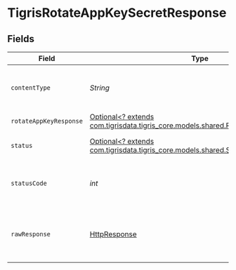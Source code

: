 # TigrisRotateAppKeySecretResponse


## Fields

| Field                                                                                                                            | Type                                                                                                                             | Required                                                                                                                         | Description                                                                                                                      |
| -------------------------------------------------------------------------------------------------------------------------------- | -------------------------------------------------------------------------------------------------------------------------------- | -------------------------------------------------------------------------------------------------------------------------------- | -------------------------------------------------------------------------------------------------------------------------------- |
| `contentType`                                                                                                                    | *String*                                                                                                                         | :heavy_check_mark:                                                                                                               | HTTP response content type for this operation                                                                                    |
| `rotateAppKeyResponse`                                                                                                           | [Optional<? extends com.tigrisdata.tigris_core.models.shared.RotateAppKeyResponse>](../../models/shared/RotateAppKeyResponse.md) | :heavy_minus_sign:                                                                                                               | OK                                                                                                                               |
| `status`                                                                                                                         | [Optional<? extends com.tigrisdata.tigris_core.models.shared.Status>](../../models/shared/Status.md)                             | :heavy_minus_sign:                                                                                                               | Default error response                                                                                                           |
| `statusCode`                                                                                                                     | *int*                                                                                                                            | :heavy_check_mark:                                                                                                               | HTTP response status code for this operation                                                                                     |
| `rawResponse`                                                                                                                    | [HttpResponse<InputStream>](https://docs.oracle.com/en/java/javase/11/docs/api/java.net.http/java/net/http/HttpResponse.html)    | :heavy_check_mark:                                                                                                               | Raw HTTP response; suitable for custom response parsing                                                                          |